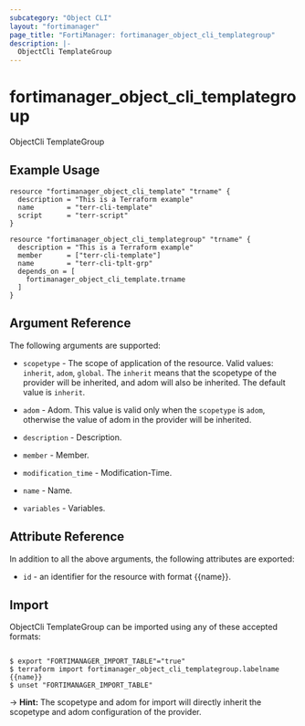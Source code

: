 ```yaml
---
subcategory: "Object CLI"
layout: "fortimanager"
page_title: "FortiManager: fortimanager_object_cli_templategroup"
description: |-
  ObjectCli TemplateGroup
---
```


# fortimanager_object_cli_templategroup
ObjectCli TemplateGroup

## Example Usage

```hcl
resource "fortimanager_object_cli_template" "trname" {
  description = "This is a Terraform example"
  name        = "terr-cli-template"
  script      = "terr-script"
}

resource "fortimanager_object_cli_templategroup" "trname" {
  description = "This is a Terraform example"
  member      = ["terr-cli-template"]
  name        = "terr-cli-tplt-grp"
  depends_on = [
    fortimanager_object_cli_template.trname
  ]
}
```

## Argument Reference


The following arguments are supported:

* `scopetype` - The scope of application of the resource. Valid values: `inherit`, `adom`, `global`. The `inherit` means that the scopetype of the provider will be inherited, and adom will also be inherited. The default value is `inherit`.
* `adom` - Adom. This value is valid only when the `scopetype` is `adom`, otherwise the value of adom in the provider will be inherited.

* `description` - Description.
* `member` - Member.
* `modification_time` - Modification-Time.
* `name` - Name.
* `variables` - Variables.


## Attribute Reference

In addition to all the above arguments, the following attributes are exported:
* `id` - an identifier for the resource with format {{name}}.

## Import

ObjectCli TemplateGroup can be imported using any of these accepted formats:
```

$ export "FORTIMANAGER_IMPORT_TABLE"="true"
$ terraform import fortimanager_object_cli_templategroup.labelname {{name}}
$ unset "FORTIMANAGER_IMPORT_TABLE"
```
-> **Hint:** The scopetype and adom for import will directly inherit the scopetype and adom configuration of the provider.
